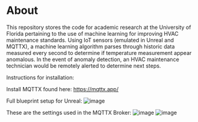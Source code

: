# About

This repository stores the code for academic research at the University of Florida pertaining to the use of machine learning for improving HVAC maintenance standards. Using IoT sensors (emulated in Unreal and MQTTX), a machine learning algorithm parses through historic data measured every second to determine if temperature measurement appear anomalous. In the event of anomaly detection, an HVAC maintenance technician would be remotely alerted to determine next steps.

Instructions for installation:

Install MQTTX found here:
https://mqttx.app/

Full blueprint setup for Unreal:
![image](https://github.com/RamiDarwiche/MQTTPublish/assets/127231412/68051569-a1c5-4633-bde5-502b26d5003c)

These are the settings used in the MQTTX Broker:
![image](https://github.com/RamiDarwiche/MQTTPublish/assets/127231412/80dc25a5-760a-40b3-a140-d6b9b2ef3270)
![image](https://github.com/RamiDarwiche/MQTTPublish/assets/127231412/cd7d01f5-ef8c-48ce-a3ee-592ac6b7632a)
